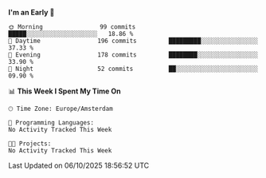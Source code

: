 <!--START_SECTION:waka-->
**I'm an Early 🐤** 

```text
🌞 Morning                99 commits          █████░░░░░░░░░░░░░░░░░░░░   18.86 % 
🌆 Daytime                196 commits         █████████░░░░░░░░░░░░░░░░   37.33 % 
🌃 Evening                178 commits         ████████░░░░░░░░░░░░░░░░░   33.90 % 
🌙 Night                  52 commits          ██░░░░░░░░░░░░░░░░░░░░░░░   09.90 % 
```


📊 **This Week I Spent My Time On** 

```text
🕑︎ Time Zone: Europe/Amsterdam

💬 Programming Languages: 
No Activity Tracked This Week

🐱‍💻 Projects: 
No Activity Tracked This Week
```


 Last Updated on 06/10/2025 18:56:52 UTC
<!--END_SECTION:waka-->
